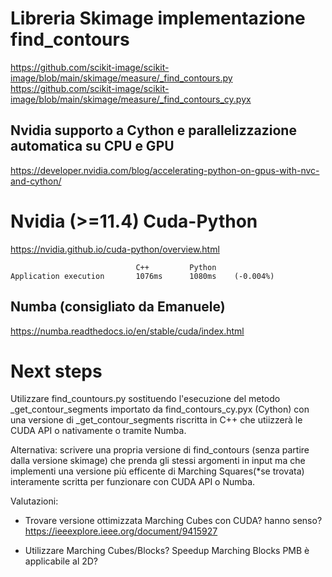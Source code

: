 
# Libreria Skimage implementazione find_contours
https://github.com/scikit-image/scikit-image/blob/main/skimage/measure/_find_contours.py
https://github.com/scikit-image/scikit-image/blob/main/skimage/measure/_find_contours_cy.pyx

## Nvidia supporto a Cython e parallelizzazione automatica su CPU e GPU 
https://developer.nvidia.com/blog/accelerating-python-on-gpus-with-nvc-and-cython/



# Nvidia (>=11.4) Cuda-Python
https://nvidia.github.io/cuda-python/overview.html
	
                                C++         Python
    Application execution       1076ms      1080ms    (-0.004%)

## Numba (consigliato da Emanuele)
https://numba.readthedocs.io/en/stable/cuda/index.html


# Next steps
Utilizzare find_countours.py sostituendo l'esecuzione del metodo 
_get_contour_segments importato da find_contours_cy.pyx (Cython)
con una versione di _get_contour_segments riscritta in C++ che 
utiizzerà le CUDA API o nativamente o tramite Numba.

Alternativa:
scrivere una propria versione di find_contours 
(senza partire dalla versione skimage) che prenda gli stessi
argomenti in input ma che implementi una versione più efficente di
Marching Squares(*se trovata) interamente scritta per
funzionare con CUDA API o Numba.

Valutazioni:
* Trovare versione ottimizzata Marching Cubes con CUDA? hanno senso?
    https://ieeexplore.ieee.org/document/9415927

* Utilizzare Marching Cubes/Blocks? 
    Speedup Marching Blocks PMB è applicabile al 2D?








